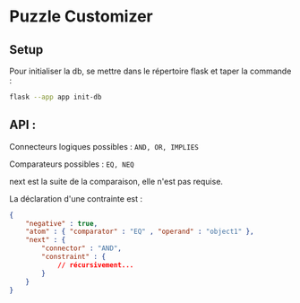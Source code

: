 

# Puzzle Customizer 
## Setup

Pour initialiser la db, se mettre dans le répertoire flask et taper la commande : 

```bash
flask --app app init-db
```

## API :

Connecteurs logiques possibles : ```AND, OR, IMPLIES```

Comparateurs possibles : ```EQ, NEQ```

next est la suite de la comparaison, elle n'est pas requise.

La déclaration d'une contrainte est : 
```json
{
    "negative" : true,
    "atom" : { "comparator" : "EQ" , "operand" : "object1" },
    "next" : {
        "connector" : "AND",
        "constraint" : {
            // récursivement... 
        }
    }
}
```

